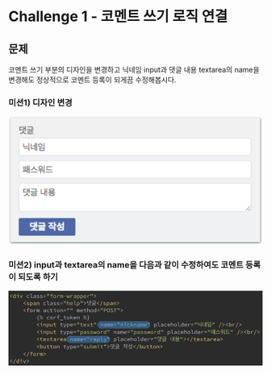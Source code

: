 # Challenge 1 - 코멘트 쓰기 로직 연결

## 문제

코멘트 쓰기 부분의 디자인을 변경하고 닉네임 input과 댓글 내용 textarea의 name을 변경해도 정상적으로 코멘트 등록이 되게끔 수정해봅시다.

### **미션1\)** **디자인** **변경**

![](../../.gitbook/assets/image%20%2870%29.png)

### 미션2\) input과 textarea의 name을 다음과 같이 수정하여도 코멘트 등록이 되도록 하기

![](../../.gitbook/assets/image%20%2875%29.png)

